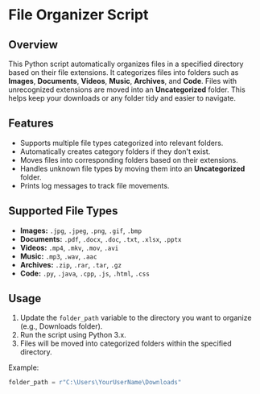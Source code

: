 # File Organizer Script

## Overview

This Python script automatically organizes files in a specified directory based on their file extensions. It categorizes files into folders such as **Images**, **Documents**, **Videos**, **Music**, **Archives**, and **Code**. Files with unrecognized extensions are moved into an **Uncategorized** folder. This helps keep your downloads or any folder tidy and easier to navigate.

## Features

- Supports multiple file types categorized into relevant folders.
- Automatically creates category folders if they don't exist.
- Moves files into corresponding folders based on their extensions.
- Handles unknown file types by moving them into an **Uncategorized** folder.
- Prints log messages to track file movements.

## Supported File Types

- **Images:** `.jpg`, `.jpeg`, `.png`, `.gif`, `.bmp`  
- **Documents:** `.pdf`, `.docx`, `.doc`, `.txt`, `.xlsx`, `.pptx`  
- **Videos:** `.mp4`, `.mkv`, `.mov`, `.avi`  
- **Music:** `.mp3`, `.wav`, `.aac`  
- **Archives:** `.zip`, `.rar`, `.tar`, `.gz`  
- **Code:** `.py`, `.java`, `.cpp`, `.js`, `.html`, `.css`

## Usage

1. Update the `folder_path` variable to the directory you want to organize (e.g., Downloads folder).  
2. Run the script using Python 3.x.  
3. Files will be moved into categorized folders within the specified directory.

Example:

```python
folder_path = r"C:\Users\YourUserName\Downloads"
